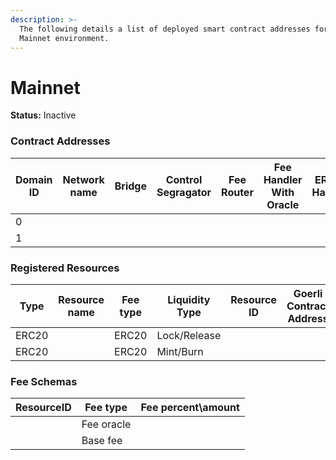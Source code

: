 ```yaml
---
description: >-
  The following details a list of deployed smart contract addresses for our
  Mainnet environment.
---
```


# Mainnet

**Status:** Inactive

### Contract Addresses

| Domain ID | Network name | Bridge | Control Segragator | Fee Router | Fee Handler With Oracle | ERC20 Handler |
| --------- | ------------ | ------ | ------------------ | ---------- | ----------------------- | ------------- |
| 0         |              |        |                    |            |                         |               |
| 1         |              |        |                    |            |                         |               |

### Registered Resources

| Type  | Resource name | Fee type | Liquidity Type | Resource ID | Goerli Contract Address | Mumbai Contract Address | Moonbase Contract Address |
| ----- | ------------- | -------- | -------------- | ----------- | ----------------------- | ----------------------- | ------------------------- |
| ERC20 |               | ERC20    | Lock/Release   |             |                         |                         |                           |
| ERC20 |               | ERC20    | Mint/Burn      |             |                         |                         |                           |

### Fee Schemas

| ResourceID | Fee type   | Fee percent\amount |
| ---------- | ---------- | ------------------ |
|            | Fee oracle |                    |
|            | Base fee   |                    |
